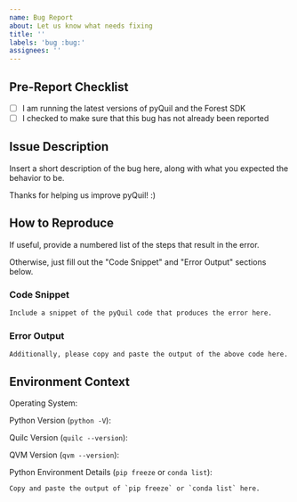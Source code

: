 ```yaml
---
name: Bug Report
about: Let us know what needs fixing
title: ''
labels: 'bug :bug:'
assignees: ''
---
```


Pre-Report Checklist
--------------------

- [ ] I am running the latest versions of pyQuil and the Forest SDK
- [ ] I checked to make sure that this bug has not already been reported

Issue Description
-----------------

Insert a short description of the bug here, along with what you expected the behavior to be.

Thanks for helping us improve pyQuil! :)

How to Reproduce
----------------

If useful, provide a numbered list of the steps that result in the error.

Otherwise, just fill out the "Code Snippet" and "Error Output" sections below.

### Code Snippet

```python
Include a snippet of the pyQuil code that produces the error here.
```

### Error Output

```
Additionally, please copy and paste the output of the above code here.
```

Environment Context
-------------------

Operating System: 

Python Version (`python -V`): 

Quilc Version (`quilc --version`): 

QVM Version (`qvm --version`): 

Python Environment Details (`pip freeze` or `conda list`):

```
Copy and paste the output of `pip freeze` or `conda list` here.
```
